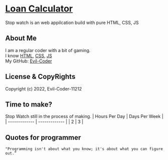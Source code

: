# [Loan Calculator](https://evil-coder-11212.github.io/Loan-Calculator/)
Stop watch is an web appilcation build with pure HTML, CSS, JS

## About Me
I am a regular coder with a bit of gaming.<br/>
I know [HTML](https://en.wikipedia.org/wiki/HTML), [CSS](https://en.wikipedia.org/wiki/CSS), [JS](https://en.wikipedia.org/wiki/JS)<br/>
My GitHub: [Evil-Coder](https://github.com/Evil-Coder-11212)

## License & CopyRights
Copyright (c) 2022, Evil-Coder-11212<br/>

## Time to make?
Stop Watch still in the process of making.
| Hours Per Day | Days Per Week |
| ------------- | ------------- |
|     2   |     3    |

## Quotes for programmer
```
"Programming isn't about what you know; it's about what you can figure out.”
```
